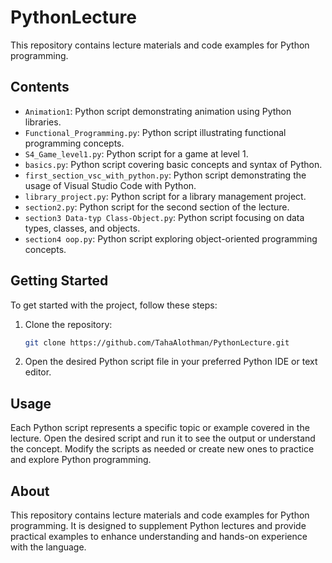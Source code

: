 # PythonLecture

This repository contains lecture materials and code examples for Python programming.

## Contents

- `Animation1`: Python script demonstrating animation using Python libraries.
- `Functional_Programming.py`: Python script illustrating functional programming concepts.
- `S4_Game_level1.py`: Python script for a game at level 1.
- `basics.py`: Python script covering basic concepts and syntax of Python.
- `first_section_vsc_with_python.py`: Python script demonstrating the usage of Visual Studio Code with Python.
- `library_project.py`: Python script for a library management project.
- `section2.py`: Python script for the second section of the lecture.
- `section3 Data-typ Class-Object.py`: Python script focusing on data types, classes, and objects.
- `section4 oop.py`: Python script exploring object-oriented programming concepts.

## Getting Started

To get started with the project, follow these steps:

1. Clone the repository:

   ```bash
   git clone https://github.com/TahaAlothman/PythonLecture.git

2. Open the desired Python script file in your preferred Python IDE or text editor.

## Usage
Each Python script represents a specific topic or example covered in the lecture.
Open the desired script and run it to see the output or understand the concept.
Modify the scripts as needed or create new ones to practice and explore Python programming.

## About
This repository contains lecture materials and code examples for Python programming. It is designed to supplement Python lectures and provide practical examples to enhance understanding and hands-on experience with the language.
